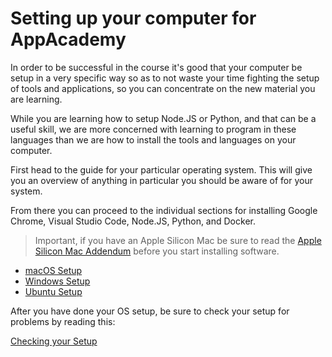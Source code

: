 # Setting up your computer for AppAcademy

In order to be successful in the course it's good that your computer be setup in a very specific way so as to not waste your time fighting the setup of tools and applications, so you can concentrate on the new material you are learning.

While you are learning how to setup Node.JS or Python, and that can be a useful skill, we are more concerned with learning to program in these languages than we are how to install the tools and languages on your computer.

First head to the guide for your particular operating system. This will give you an overview of anything in particular you should be aware of for your system.

From there you can proceed to the individual sections for installing Google Chrome, Visual Studio Code, Node.JS, Python, and Docker.

> Important, if you have an Apple Silicon Mac be sure to read the [Apple Silicon Mac Addendum] before you start installing software.

- [macOS Setup](macos-setup.md)
- [Windows Setup](windows-setup.md)
- [Ubuntu Setup](ubuntu-setup.md)

After you have done your OS setup, be sure to check your setup for problems by reading this:

[Checking your Setup](checking-your-setup.md)

[apple silicon mac addendum]: apple-silicon-mac-addendum.md

